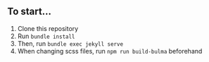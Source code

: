 ## To start...

1. Clone this repository
2. Run ```bundle install```
3. Then, run ```bundle exec jekyll serve```
4. When changing scss files, run ```npm run build-bulma``` beforehand